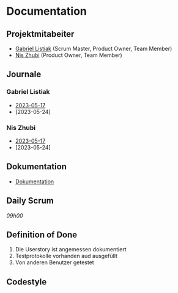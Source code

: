 # Documentation

## Projektmitabeiter

* [Gabriel Listiak](https://github.com/jdoe) (Scrum Master, Product Owner, Team Member)
* [Nis Zhubi](https://github.com/janedoe) (Product Owner, Team Member)

## Journale

### Gabriel Listiak

* [2023-05-17](docs/journale/2023-05-17-Gabriel.md)
* [2023-05-24]

### Nis Zhubi

* [2023-05-17](docs/journale/2023-05-17-Nis.md)
* [2023-05-24]

## Dokumentation

* [Dokumentation](docs/documentation.md)

## Daily Scrum

*09h00*

## Definition of Done

1. Die Userstory ist angemessen dokumentiert
2. Testprotokolle vorhanden aud ausgefüllt
3. Von anderen Benutzer getestet

## Codestyle
